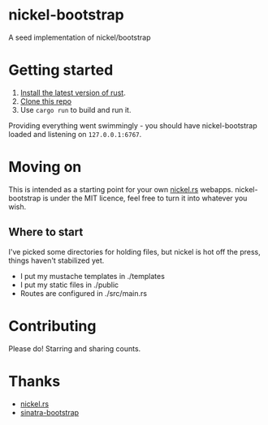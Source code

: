 # nickel-bootstrap

A seed implementation of nickel/bootstrap

# Getting started

1. [Install the latest version of rust](http://doc.rust-lang.org/1.0.0-alpha.2/book/installing-rust.html).
2. [Clone this repo](https://github.com/ninjabear/nickel-bootstrap)
3. Use ```cargo run``` to build and run it.

Providing everything went swimmingly - you should have nickel-bootstrap loaded and listening on ```127.0.0.1:6767```.

# Moving on

This is intended as a starting point for your own [nickel.rs](https://github.com/nickel-org/nickel.rs) webapps. nickel-bootstrap is under the MIT licence, feel free to turn it into whatever you wish.

## Where to start

I've picked some directories for holding files, but nickel is hot off the press, things haven't stabilized yet. 

* I put my mustache templates in ./templates
* I put my static files in ./public
* Routes are configured in ./src/main.rs

# Contributing

Please do! Starring and sharing counts.

# Thanks

* [nickel.rs](https://github.com/nickel-org/nickel.rs)
* [sinatra-bootstrap](https://github.com/bootstrap-ruby/sinatra-bootstrap)
